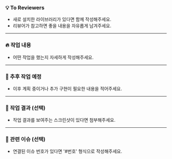 ### 💡 To Reviewers

- 새로 설치한 라이브러리가 있다면 함께 작성해주세요.
- 리뷰어가 참고하면 좋을 내용을 자유롭게 남겨주세요.

---

### 🔥 작업 내용

- 어떤 작업을 했는지 자세하게 작성해주세요.

---

### 🤔 추후 작업 예정

- 이후 계획 중이거나 추가 구현이 필요한 내용을 적어주세요.

---

### 📸 작업 결과 (선택)

- 작업 결과를 보여주는 스크린샷이 있다면 첨부해주세요.

---

### 🔗 관련 이슈 (선택)

- 연결된 이슈 번호가 있다면 '#번호' 형식으로 작성해주세요.
